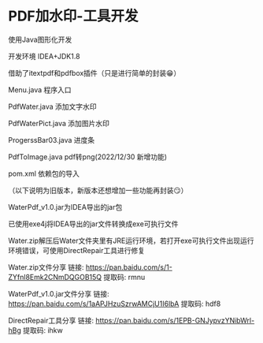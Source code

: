 # PDF加水印-工具开发

使用Java图形化开发

开发环境  IDEA+JDK1.8

借助了itextpdf和pdfbox插件（只是进行简单的封装😁）


Menu.java 程序入口

PdfWater.java  添加文字水印

PdfWaterPict.java  添加图片水印

ProgerssBar03.java   进度条

PdfToImage.java pdf转png(2022/12/30 新增功能)

pom.xml 依赖包的导入

（以下说明为旧版本，新版本还想增加一些功能再封装😏）

WaterPdf_v1.0.jar为IDEA导出的jar包

已使用exe4j将IDEA导出的jar文件转换成exe可执行文件

Water.zip解压后Water文件夹里有JRE运行环境，若打开exe可执行文件出现运行环境错误，可使用DirectRepair工具进行修复

Water.zip文件分享
链接: https://pan.baidu.com/s/1-ZYfnl8Emk2CNmDQGOB15Q 提取码: rmnu

WaterPdf_v1.0.jar文件分享
链接: https://pan.baidu.com/s/1aAPJHzuSzrwAMCjU1I6lbA 提取码: hdf8


DirectRepair工具分享
链接: https://pan.baidu.com/s/1EPB-GNJypvzYNibWrl-hBg 提取码: ihkw





